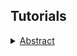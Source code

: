<!--
## Concepts

<details><summary><a href="./concept/SomeName.md">
      some name
  </a></summary>
  some explanation.
</details>
-->

## Tutorials

<details><summary><a href="./tutorial/Abstract.md">
      Abstract
  </a></summary>
  General information about module <code>Looker</code>
</details>
